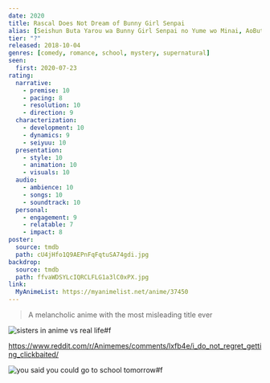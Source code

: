 ```yaml
---
date: 2020
title: Rascal Does Not Dream of Bunny Girl Senpai
alias: [Seishun Buta Yarou wa Bunny Girl Senpai no Yume wo Minai, AoButa]
tier: "?"
released: 2018-10-04
genres: [comedy, romance, school, mystery, supernatural]
seen:
  first: 2020-07-23
rating:
  narrative:
    - premise: 10
    - pacing: 8
    - resolution: 10
    - direction: 9
  characterization:
    - development: 10
    - dynamics: 9
    - seiyuu: 10
  presentation:
    - style: 10
    - animation: 10
    - visuals: 10
  audio:
    - ambience: 10
    - songs: 10
    - soundtrack: 10
  personal:
    - engagement: 9
    - relatable: 7
    - impact: 8
poster:
  source: tmdb
  path: cU4jHfo1Q9AEPnFqFqtuSA74gdi.jpg
backdrop:
  source: tmdb
  path: ffvaWDSYLcIQRCLFLG1a3lC0xPX.jpg
link:
  MyAnimeList: https://myanimelist.net/anime/37450
---
```


> A melancholic anime with the most misleading title ever

![sisters in anime vs real life#f](https://i.redd.it/426yvo4gn7g61.jpg "[[Reddit](https://www.reddit.com/r/Animemes/comments/lf74m7/its_a_terrible_day_for_rain/)] A terrible day for rain")

<https://www.reddit.com/r/Animemes/comments/lxfb4e/i_do_not_regret_getting_clickbaited/>

![you said you could go to school tomorrow#f](https://i.redd.it/8p0kn0nofmg61.jpg "[[Reddit](https://www.reddit.com/r/Animemes/comments/lgqbpr/i_went_in_expecting_anime_tiddies_and_i_left_with/)] Went in expecting anime tiddies and left with crippling depression")
